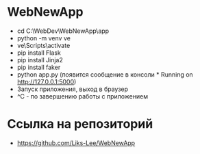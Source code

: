 # WebNewApp
* cd C:\WebDev\WebNewApp\app
* python -m venv ve
* ve\Scripts\activate
* pip install Flask
* pip install Jinja2
* pip install faker
* python app.py (появится сообщение в консоли * Running on http://127.0.0.1:5000)
* Запуск приложения, выход в браузер
* ^C - по завершению работы с приложением

# Ссылка на репозиторий
* https://github.com/Liks-Lee/WebNewApp
